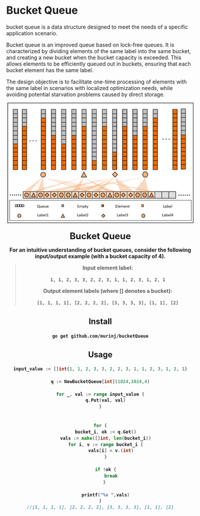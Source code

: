 
# Bucket Queue
bucket queue is a data structure designed to meet the needs of a specific application scenario.

Bucket queue is an improved queue based on lock-free queues. It is characterized by dividing elements of the same label into the same bucket, and creating a new bucket when the bucket capacity is exceeded. 
This allows elements to be efficiently queued out in buckets, ensuring that each bucket element has the same label. 

The design objective is to facilitate one-time processing of elements with the same label in scenarios with localized optimization needs, while avoiding potential starvation problems caused by direct storage.





<div id="top" align="center">
  <img src="assert\image\struct.png" width="500px"/>
  <div>&nbsp;</div>
  <div align="center">
    <font size="5"><b>Bucket Queue</font>
  </div>





For an intuitive understanding of bucket queues, consider the following input/output example (with a bucket capacity of 4).

> Input element label:
> 
> `1, 1, 2, 3, 3, 2, 2, 3, 1, 1, 2, 3, 1, 2, 1`
> 
> Output element labels (where [] denotes a bucket):
> 
>`[1, 1, 1, 1], [2, 2, 2, 2], [3, 3, 3, 3], [1, 1], [2]`




## Install
`go get github.com/murinj/bucketQueue`


## Usage
```go
input_value := []int{1, 1, 2, 3, 3, 2, 2, 3, 1, 1, 2, 3, 1, 2, 1}

q := NewBucketQueue[int](1024,1024,4)

for _, val := range input_value {
    q.Put(val, val)
}


for {
    bucket_i, ok := q.Get()
    vals := make([]int, len(bucket_i))
    for i, v := range bucket_i {
        vals[i] = v.(int)
    }

    if !ok {
        break
    } 
	
	printf("%v ",vals)
}
//[1, 1, 1, 1], [2, 2, 2, 2], [3, 3, 3, 3], [1, 1], [2]



```
